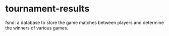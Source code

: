 # tournament-results
fsnd: a database to store the game matches between players and determine the winners of various games.
